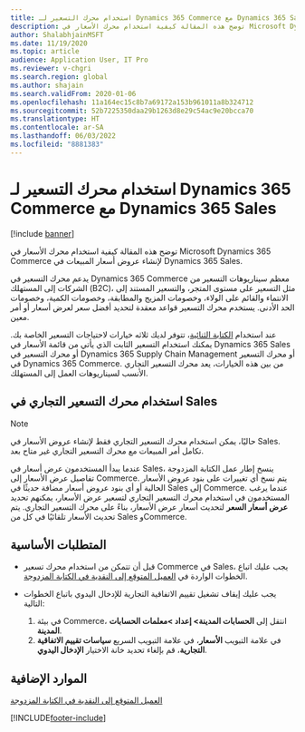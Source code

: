 ```yaml
---
title: استخدام محرك التسعير لـ Dynamics 365 Commerce مع Dynamics 365 Sales
description: توضح هذه المقالة كيفية استخدام محرك الأسعار في Microsoft Dynamics 365 Commerce لإنشاء عروض أسعار المبيعات في Dynamics 365 Sales.
author: ShalabhjainMSFT
ms.date: 11/19/2020
ms.topic: article
audience: Application User, IT Pro
ms.reviewer: v-chgri
ms.search.region: global
ms.author: shajain
ms.search.validFrom: 2020-01-06
ms.openlocfilehash: 11a164ec15c8b7a69172a153b961011a8b324712
ms.sourcegitcommit: 52b7225350daa29b1263d8e29c54ac9e20bcca70
ms.translationtype: HT
ms.contentlocale: ar-SA
ms.lasthandoff: 06/03/2022
ms.locfileid: "8881383"
---
```

# <a name="use-the-dynamics-365-commerce-pricing-engine-with-dynamics-365-sales"></a>استخدام محرك التسعير لـ Dynamics 365 Commerce مع Dynamics 365 Sales

[!include [banner](../../includes/banner.md)]

توضح هذه المقالة كيفية استخدام محرك الأسعار في Microsoft Dynamics 365 Commerce لإنشاء عروض أسعار المبيعات في Dynamics 365 Sales.

يدعم محرك التسعير في Dynamics 365 Commerce معظم سيناريوهات التسعير من الشركات إلى المستهلك (B2C)، مثل التسعير على مستوى المتجر، والتسعير المستند إلى الانتماء والقائم على الولاء، وخصومات المزيج والمطابقة، وخصومات الكمية، وخصومات الحد الأدنى. يستخدم محرك التسعير قواعد معقدة لتحديد أفضل سعر لعرض أسعار أو أمر معين.

عند استخدام [الكتابة الثنائية](./dual-write-overview.md)، تتوفر لديك ثلاثه خيارات لاحتياجات التسعير الخاصة بك. يمكنك استخدام التسعير الثابت الذي يأتي من قائمة الأسعار في Dynamics 365 Sales أو محرك التسعير في Dynamics 365 Supply Chain Management أو محرك التسعير في Dynamics 365 Commerce. من بين هذه الخيارات، يعد محرك التسعير التجاري الأنسب لسيناريوهات العمل إلى المستهلك.

## <a name="use-the-commerce-pricing-engine-in-sales"></a>استخدام محرك التسعير التجاري في Sales

> [!NOTE]
> حاليًا، يمكن استخدام محرك التسعير التجاري فقط لإنشاء عروض الأسعار في Sales. تكامل أمر المبيعات مع محرك التسعير التجاري غير متاح بعد.

عندما يبدأ المستخدمون عرض أسعار في Sales، ينسخ إطار عمل الكتابة المزدوجة تفاصيل عرض الأسعار إلى Commerce. يتم نسخ أي تغييرات على بنود عروض الأسعار الحالية أو أي بنود عروض أسعار مضافة حديثًا في Sales إلى Commerce. عندما يرغب المستخدمون في استخدام محرك التسعير التجاري لتسعير عرض الأسعار، يمكنهم تحديد **عرض أسعار السعر** لتحديث أسعار عرض الأسعار، بناءً على محرك التسعير التجاري. يتم تحديث الأسعار تلقائيًا في كل من Sales وCommerce.

## <a name="prerequisites"></a>المتطلبات الأساسية

- قبل أن تتمكن من استخدام محرك تسعير Commerce في Sales، يجب عليك اتباع الخطوات الواردة في [العميل المتوقع إلى النقدية في الكتابة المزدوجة](./dual-write-prospect-to-cash.md).
- يجب عليك إيقاف تشغيل تقييم الاتفاقية التجارية للإدخال اليدوي باتباع الخطوات التالية:

    1. في بيئة Commerce، انتقل إلى **الحسابات المدينة\> إعداد \>معلمات الحسابات المدينة**.
    1. في علامة التبويب **الأسعار**، في علامة التبويب السريع **سياسات تقييم الاتفاقية التجارية**، قم بإلغاء تحديد خانة الاختيار **الإدخال اليدوي**.

## <a name="additional-resources"></a>الموارد الإضافية

[العميل المتوقع إلى النقدية في الكتابة المزدوجة](./dual-write-prospect-to-cash.md)


[!INCLUDE[footer-include](../../../../includes/footer-banner.md)]